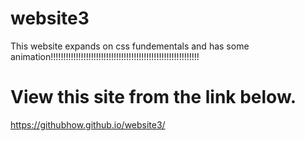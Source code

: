 # website3
This website expands on css fundementals and has some animation!!!!!!!!!!!!!!!!!!!!!!!!!!!!!!!!!!!!!!!!!!!!!!!!!!!!!!!!!!!
# View this site from the link below.
https://githubhow.github.io/website3/